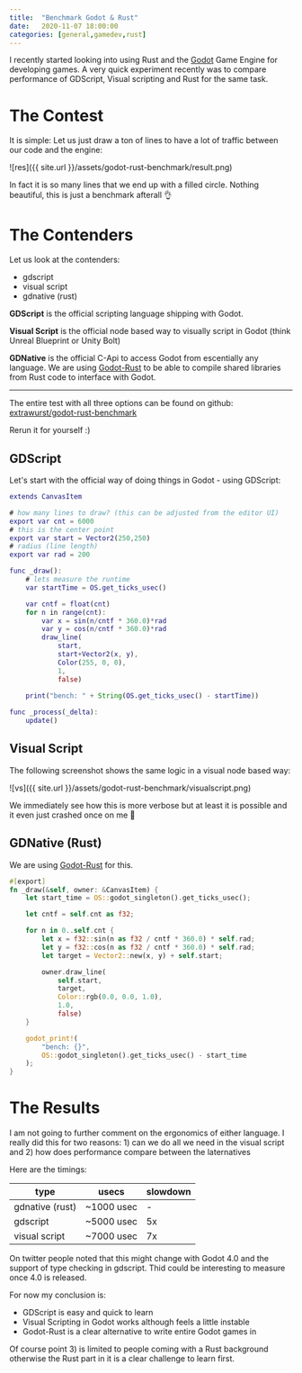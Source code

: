 ```yaml
---
title:  "Benchmark Godot & Rust"
date:   2020-11-07 18:00:00
categories: [general,gamedev,rust]
---
```


I recently started looking into using Rust and the [Godot](https://godotengine.org) Game Engine for developing games. A very quick experiment recently was to compare performance of GDScript, Visual scripting and Rust for the same task.

# The Contest

It is simple: Let us just draw a ton of lines to have a lot of traffic between our code and the engine:

![res]({{ site.url }}/assets/godot-rust-benchmark/result.png)

In fact it is so many lines that we end up with a filled circle. Nothing beautiful, this is just a benchmark afterall 👌

# The Contenders

Let us look at the contenders:
* gdscript
* visual script
* gdnative (rust)

**GDScript** is the official scripting language shipping with Godot.

**Visual Script** is the official node based way to visually script in Godot (think Unreal Blueprint or Unity Bolt)

**GDNative** is the official C-Api to access Godot from escentially any language. We are using [Godot-Rust](https://github.com/godot-rust/godot-rust) to be able to compile shared libraries from Rust code to interface with Godot.

---

The entire test with all three options can be found on github: [extrawurst/godot-rust-benchmark](https://github.com/extrawurst/godot-rust-benchmark)

Rerun it for yourself :)

## GDScript

Let's start with the official way of doing things in Godot - using GDScript:

```gd
extends CanvasItem

# how many lines to draw? (this can be adjusted from the editor UI)
export var cnt = 6000
# this is the center point
export var start = Vector2(250,250)
# radius (line length)
export var rad = 200

func _draw():
	# lets measure the runtime
	var startTime = OS.get_ticks_usec()

	var cntf = float(cnt)
	for n in range(cnt):
		var x = sin(n/cntf * 360.0)*rad
		var y = cos(n/cntf * 360.0)*rad
		draw_line(
			start, 
			start+Vector2(x, y), 
			Color(255, 0, 0), 
			1,
			false)
	
	print("bench: " + String(OS.get_ticks_usec() - startTime))

func _process(_delta):
	update()
```

## Visual Script

The following screenshot shows the same logic in a visual node based way:

![vs]({{ site.url }}/assets/godot-rust-benchmark/visualscript.png)

We immediately see how this is more verbose but at least it is possible and it even just crashed once on me 🙈

## GDNative (Rust)

We are using [Godot-Rust](https://github.com/godot-rust/godot-rust) for this.

```rust
#[export]
fn _draw(&self, owner: &CanvasItem) {
	let start_time = OS::godot_singleton().get_ticks_usec();

	let cntf = self.cnt as f32;

	for n in 0..self.cnt {
		let x = f32::sin(n as f32 / cntf * 360.0) * self.rad;
		let y = f32::cos(n as f32 / cntf * 360.0) * self.rad;
		let target = Vector2::new(x, y) + self.start;

		owner.draw_line(
			self.start, 
			target, 
			Color::rgb(0.0, 0.0, 1.0), 
			1.0, 
			false)
	}

	godot_print!(
		"bench: {}",
		OS::godot_singleton().get_ticks_usec() - start_time
	);
}
```

# The Results

I am not going to further comment on the ergonomics of either language. I really did this for two reasons: 1) can we do all we need in the visual script and 2) how does performance compare between the laternatives

Here are the timings:

| type | usecs | slowdown | 
|---|---|---|
| gdnative (rust) | ~1000 usec | - |
| gdscript | ~5000 usec | 5x |
| visual script | ~7000 usec | 7x |

On twitter people noted that this might change with Godot 4.0 and the support of type checking in gdscript. Thid could be interesting to measure once 4.0 is released. 

For now my conclusion is:

* GDScript is easy and quick to learn
* Visual Scripting in Godot works although feels a little instable
* Godot-Rust is a clear alternative to write entire Godot games in

Of course point 3) is limited to people coming with a Rust background otherwise the Rust part in it is a clear challenge to learn first.